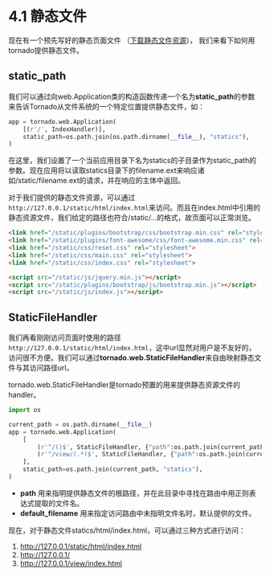 # 4.1 静态文件

现在有一个预先写好的静态页面文件
（<a href="/statics/template_statics.tar.gz" target="_blank">下载静态文件资源</a>），
我们来看下如何用tornado提供静态文件。

## static_path

我们可以通过向web.Application类的构造函数传递一个名为**static_path**的参数来告诉Tornado从文件系统的一个特定位置提供静态文件，如：

```python
app = tornado.web.Application(
    [(r'/', IndexHandler)],
    static_path=os.path.join(os.path.dirname(__file__), "statics"),
)
```
在这里，我们设置了一个当前应用目录下名为statics的子目录作为static_path的参数。现在应用将以读取statics目录下的filename.ext来响应诸如/static/filename.ext的请求，并在响应的主体中返回。

对于我们提供的静态文件资源，可以通过`http://127.0.0.1/static/html/index.html`来访问。而且在index.html中引用的静态资源文件，我们给定的路径也符合/static/...的格式，故页面可以正常浏览。

```html
<link href="/static/plugins/bootstrap/css/bootstrap.min.css" rel="stylesheet">
<link href="/static/plugins/font-awesome/css/font-awesome.min.css" rel="stylesheet">
<link href="/static/css/reset.css" rel="stylesheet">
<link href="/static/css/main.css" rel="stylesheet">
<link href="/static/css/index.css" rel="stylesheet">

<script src="/static/js/jquery.min.js"></script>
<script src="/static/plugins/bootstrap/js/bootstrap.min.js"></script>
<script src="/static/js/index.js"></script>
```

## StaticFileHandler

我们再看刚刚访问页面时使用的路径`http://127.0.0.1/static/html/index.html`，这中url显然对用户是不友好的，访问很不方便。我们可以通过**tornado.web.StaticFileHandler**来自由映射静态文件与其访问路径url。

tornado.web.StaticFileHandler是tornado预置的用来提供静态资源文件的handler。

```python
import os

current_path = os.path.dirname(__file__)
app = tornado.web.Application(
    [
        (r'^/()$', StaticFileHandler, {"path":os.path.join(current_path, "statics/html"), "default_filename":"index.html"}),
        (r'^/view/(.*)$', StaticFileHandler, {"path":os.path.join(current_path, "statics/html")}),
    ],
    static_path=os.path.join(current_path, "statics"),
)
```

+ **path** 用来指明提供静态文件的根路径，并在此目录中寻找在路由中用正则表达式提取的文件名。
+ **default\_filename** 用来指定访问路由中未指明文件名时，默认提供的文件。

现在，对于静态文件statics/html/index.html，可以通过三种方式进行访问：
1. http://127.0.0.1/static/html/index.html
2. http://127.0.0.1/
3. http://127.0.0.1/view/index.html